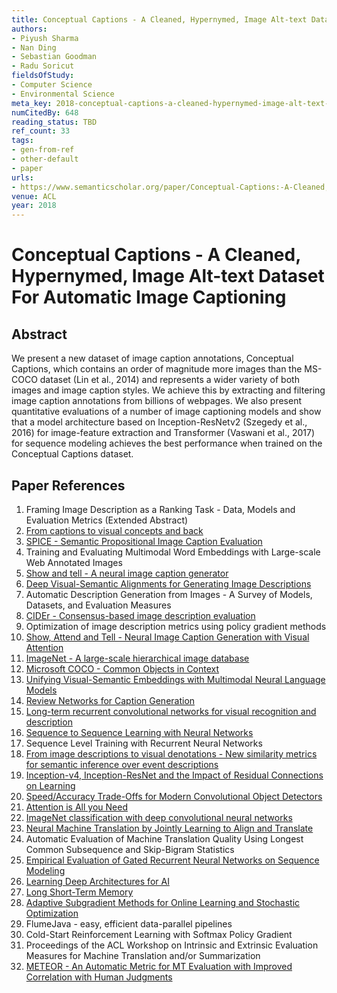 ```yaml
---
title: Conceptual Captions - A Cleaned, Hypernymed, Image Alt-text Dataset For Automatic Image Captioning
authors:
- Piyush Sharma
- Nan Ding
- Sebastian Goodman
- Radu Soricut
fieldsOfStudy:
- Computer Science
- Environmental Science
meta_key: 2018-conceptual-captions-a-cleaned-hypernymed-image-alt-text-dataset-for-automatic-image-captioning
numCitedBy: 648
reading_status: TBD
ref_count: 33
tags:
- gen-from-ref
- other-default
- paper
urls:
- https://www.semanticscholar.org/paper/Conceptual-Captions:-A-Cleaned,-Hypernymed,-Image-Sharma-Ding/b4df354db88a70183a64dbc9e56cf14e7669a6c0?sort=total-citations
venue: ACL
year: 2018
---
```


# Conceptual Captions - A Cleaned, Hypernymed, Image Alt-text Dataset For Automatic Image Captioning

## Abstract

We present a new dataset of image caption annotations, Conceptual Captions, which contains an order of magnitude more images than the MS-COCO dataset (Lin et al., 2014) and represents a wider variety of both images and image caption styles. We achieve this by extracting and filtering image caption annotations from billions of webpages. We also present quantitative evaluations of a number of image captioning models and show that a model architecture based on Inception-ResNetv2 (Szegedy et al., 2016) for image-feature extraction and Transformer (Vaswani et al., 2017) for sequence modeling achieves the best performance when trained on the Conceptual Captions dataset.

## Paper References

1. Framing Image Description as a Ranking Task - Data, Models and Evaluation Metrics (Extended Abstract)
2. [From captions to visual concepts and back](2015-from-captions-to-visual-concepts-and-back)
3. [SPICE - Semantic Propositional Image Caption Evaluation](2016-spice-semantic-propositional-image-caption-evaluation)
4. Training and Evaluating Multimodal Word Embeddings with Large-scale Web Annotated Images
5. [Show and tell - A neural image caption generator](2015-show-and-tell-a-neural-image-caption-generator)
6. [Deep Visual-Semantic Alignments for Generating Image Descriptions](2017-deep-visual-semantic-alignments-for-generating-image-descriptions)
7. Automatic Description Generation from Images - A Survey of Models, Datasets, and Evaluation Measures
8. [CIDEr - Consensus-based image description evaluation](2015-cider-consensus-based-image-description-evaluation)
9. Optimization of image description metrics using policy gradient methods
10. [Show, Attend and Tell - Neural Image Caption Generation with Visual Attention](2015-show-attend-and-tell-neural-image-caption-generation-with-visual-attention)
11. [ImageNet - A large-scale hierarchical image database](2009-imagenet-a-large-scale-hierarchical-image-database)
12. [Microsoft COCO - Common Objects in Context](2014-microsoft-coco-common-objects-in-context)
13. [Unifying Visual-Semantic Embeddings with Multimodal Neural Language Models](2014-unifying-visual-semantic-embeddings-with-multimodal-neural-language-models)
14. [Review Networks for Caption Generation](2016-review-networks-for-caption-generation)
15. [Long-term recurrent convolutional networks for visual recognition and description](2015-long-term-recurrent-convolutional-networks-for-visual-recognition-and-description)
16. [Sequence to Sequence Learning with Neural Networks](2014-sequence-to-sequence-learning-with-neural-networks)
17. Sequence Level Training with Recurrent Neural Networks
18. [From image descriptions to visual denotations - New similarity metrics for semantic inference over event descriptions](2014-from-image-descriptions-to-visual-denotations-new-similarity-metrics-for-semantic-inference-over-event-descriptions)
19. [Inception-v4, Inception-ResNet and the Impact of Residual Connections on Learning](2017-inception-v4-inception-resnet-and-the-impact-of-residual-connections-on-learning)
20. [Speed/Accuracy Trade-Offs for Modern Convolutional Object Detectors](2017-speed-accuracy-trade-offs-for-modern-convolutional-object-detectors)
21. [Attention is All you Need](2017-transformer.md)
22. [ImageNet classification with deep convolutional neural networks](2012-alexnet.md)
23. [Neural Machine Translation by Jointly Learning to Align and Translate](2015-neural-machine-translation-by-jointly-learning-to-align-and-translate)
24. Automatic Evaluation of Machine Translation Quality Using Longest Common Subsequence and Skip-Bigram Statistics
25. [Empirical Evaluation of Gated Recurrent Neural Networks on Sequence Modeling](2014-empirical-evaluation-of-gated-recurrent-neural-networks-on-sequence-modeling)
26. [Learning Deep Architectures for AI](2007-learning-deep-architectures-for-ai)
27. [Long Short-Term Memory](1997-long-short-term-memory)
28. [Adaptive Subgradient Methods for Online Learning and Stochastic Optimization](2010-adaptive-subgradient-methods-for-online-learning-and-stochastic-optimization)
29. FlumeJava - easy, efficient data-parallel pipelines
30. Cold-Start Reinforcement Learning with Softmax Policy Gradient
31. Proceedings of the ACL Workshop on Intrinsic and Extrinsic Evaluation Measures for Machine Translation and/or Summarization
32. [METEOR - An Automatic Metric for MT Evaluation with Improved Correlation with Human Judgments](2005-meteor-an-automatic-metric-for-mt-evaluation-with-improved-correlation-with-human-judgments)
